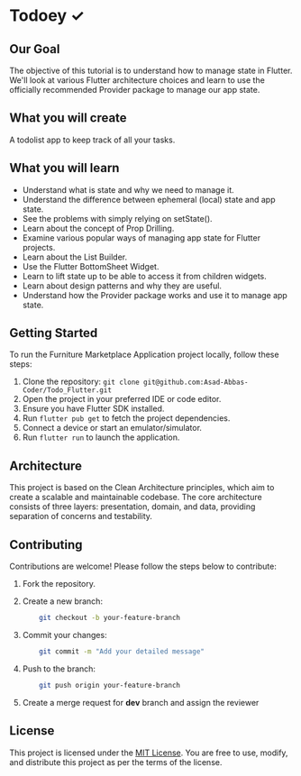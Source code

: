 # Todoey ✓

## Our Goal

The objective of this tutorial is to understand how to manage state in Flutter. We'll look at various Flutter architecture choices and learn to use the officially recommended Provider package to manage our app state.

## What you will create

A todolist app to keep track of all your tasks.

## What you will learn

- Understand what is state and why we need to manage it.
- Understand the difference between ephemeral (local) state and app state.
- See the problems with simply relying on setState().
- Learn about the concept of Prop Drilling.
- Examine various popular ways of managing app state for Flutter projects.
- Learn about the List Builder.
- Use the Flutter BottomSheet Widget.
- Learn to lift state up to be able to access it from children widgets.
- Learn about design patterns and why they are useful.
- Understand how the Provider package works and use it to manage app state.

## Getting Started

To run the Furniture Marketplace Application project locally, follow these steps:

1. Clone the repository: `git clone git@github.com:Asad-Abbas-Coder/Todo_Flutter.git`
2. Open the project in your preferred IDE or code editor.
3. Ensure you have Flutter SDK installed.
4. Run `flutter pub get` to fetch the project dependencies.
5. Connect a device or start an emulator/simulator.
6. Run `flutter run` to launch the application.

## Architecture

This project is based on the Clean Architecture principles, which aim to create a scalable and maintainable codebase. The core architecture consists of three layers: presentation, domain, and data, providing separation of concerns and testability.

## Contributing

Contributions are welcome! Please follow the steps below to contribute:

1. Fork the repository.

2. Create a new branch:

    ```bash
        git checkout -b your-feature-branch
    ```

3. Commit your changes:

    ```bash
        git commit -m "Add your detailed message"
    ```

4. Push to the branch:

    ```bash
        git push origin your-feature-branch
    ```

5. Create a merge request for **dev** branch and assign the reviewer

## License

This project is licensed under the [MIT License](LICENSE). You are free to use, modify, and distribute this project as per the terms of the license.
